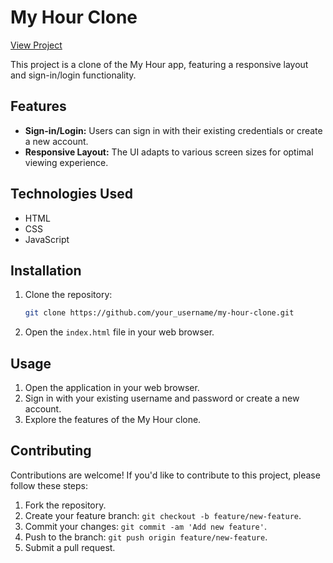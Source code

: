 # My Hour Clone

[View Project](https://my-hour.netlify.app/home.html)

This project is a clone of the My Hour app, featuring a responsive layout and sign-in/login functionality.

## Features

- **Sign-in/Login:** Users can sign in with their existing credentials or create a new account.
- **Responsive Layout:** The UI adapts to various screen sizes for optimal viewing experience.

## Technologies Used

- HTML
- CSS
- JavaScript

## Installation

1. Clone the repository:

    ```bash
    git clone https://github.com/your_username/my-hour-clone.git
    ```

2. Open the `index.html` file in your web browser.

## Usage

1. Open the application in your web browser.
2. Sign in with your existing username and password or create a new account.
3. Explore the features of the My Hour clone.

## Contributing

Contributions are welcome! If you'd like to contribute to this project, please follow these steps:

1. Fork the repository.
2. Create your feature branch: `git checkout -b feature/new-feature`.
3. Commit your changes: `git commit -am 'Add new feature'`.
4. Push to the branch: `git push origin feature/new-feature`.
5. Submit a pull request.
